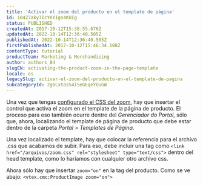 ```yaml
---
title: 'Activar el zoom del producto en el template de página'
id: 104Z7aky7IcYKYIgs4KUIg
status: PUBLISHED
createdAt: 2017-10-12T15:38:55.676Z
updatedAt: 2022-10-14T12:36:40.505Z
publishedAt: 2022-10-14T12:36:40.505Z
firstPublishedAt: 2017-10-12T15:46:34.188Z
contentType: tutorial
productTeam: Marketing & Merchandising
author: authors_84
slugEN: activating-the-product-zoom-in-the-page-template
locale: es
legacySlug: activar-el-zoom-del-producto-en-el-template-de-pagina
subcategoryId: 2g6LxtasS4iSeGEqeYUuGW
---
```


Una vez que tengas [configurado el CSS del zoom](https://developers.vtex.com/vtex-developer-docs/docs/setting-up-the-zoom), hay que insertar el control que activa el zoom en el template de la página de producto. El proceso para eso también ocurre dentro del _Gerenciador do Portal_, sólo que, ahora, localizando el template de página de producto que debe estar dentro de la carpeta _Portal > Templates de Página_. 

Una vez localizado el template, hay que colocar la referencia para el archivo .css que acabamos de subir. Para eso, debe incluir una tag como
`<link href="/arquivos/zoom.css" rel="stylesheet" type="text/css">`
dentro del head template, como lo haríamos con cualquier otro archivo css. 

Ahora sólo hay que insertar `zoom="on"` en la tag del producto. Como se ve abajo:
`<vtex.cmc:ProductImage zoom="on">`
